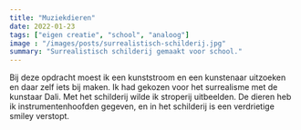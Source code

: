 ```yaml
---
title: "Muziekdieren"
date: 2022-01-23
tags: ["eigen creatie", "school", "analoog"]
image : "/images/posts/surrealistisch-schilderij.jpg"
summary: "Surrealistisch schilderij gemaakt voor school."
---
```


Bij deze opdracht moest ik een kunststroom en een kunstenaar uitzoeken en daar zelf iets bij maken. Ik had gekozen voor het surrealisme met de kunstaar Dali. Met het schilderij wilde ik stroperij uitbeelden. De dieren heb ik instrumentenhoofden gegeven, en in het schilderij is een verdrietige smiley verstopt.
